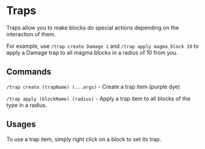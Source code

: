 # Traps

Traps allow you to make blocks do special actions depending on the interaction of them.

For example, use `/trap create Damage 1` and `/trap apply magma_block 10` 
to apply a Damage trap to all magma blocks in a radius of 10 from you.

## Commands

`/trap create (trapName) (...args)` - Create a trap item (purple dye)

`/trap apply (blockName) (radius)` - Apply a trap item to all blocks of the type in a radius.

## Usages

To use a trap item, simply right click on a block to set its trap.